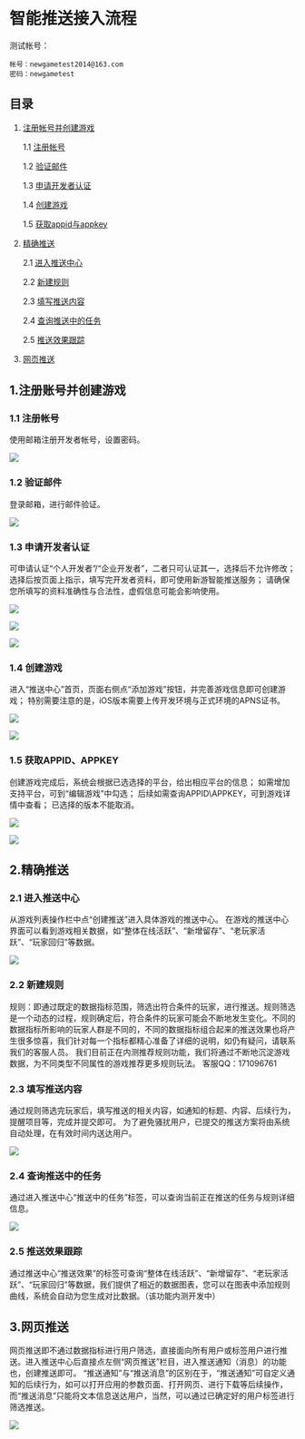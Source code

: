 # 智能推送接入流程

测试帐号： 

    帐号：newgametest2014@163.com
    密码：newgametest

## 目录
1. [注册帐号并创建游戏](#1)

    1.1 [注册帐号](#1.1)

    1.2 [验证邮件](#1.2)

    1.3 [申请开发者认证](#1.3)

    1.4 [创建游戏](#1.4)

    1.5 [获取appid与appkey](#1.5)

2. [精确推送](#2)

    2.1 [进入推送中心](#2.1)

    2.2 [新建规则](#2.2)

    2.3 [填写推送内容](#2.3)

    2.4 [查询推送中的任务](#2.4)

    2.5 [推送效果跟踪](#2.5)

3. [网页推送](#3)



<h2 id="1">1.注册账号并创建游戏</h2>

<h3 id="1.1">1.1 注册帐号</h3>
使用邮箱注册开发者帐号，设置密码。

![](./pic/1.1.jpg)
 
<h3 id="1.2">1.2 验证邮件</h3>
登录邮箱，进行邮件验证。

![](./pic/1.2.jpg)
 
<h3 id="1.3">1.3 申请开发者认证</h3>
可申请认证“个人开发者”/“企业开发者”，二者只可认证其一，选择后不允许修改；
选择后按页面上指示，填写完开发者资料，即可使用新游智能推送服务；
请确保您所填写的资料准确性与合法性，虚假信息可能会影响使用。

![](./pic/1.3.1.jpg)

![](./pic/1.3.2.jpg)

![](./pic/1.3.3.jpg)
 
<h3 id="1.4">1.4 创建游戏</h3>
进入“推送中心”首页，页面右侧点“添加游戏”按钮，并完善游戏信息即可创建游戏；
特别需要注意的是，iOS版本需要上传开发环境与正式环境的APNS证书。

![](./pic/1.4.1.jpg)

![](./pic/1.4.2.jpg)
 
<h3 id="1.5">1.5 获取APPID、APPKEY</h3>
创建游戏完成后，系统会根据已选选择的平台，给出相应平台的信息；
如需增加支持平台，可到“编辑游戏”中勾选；
后续如需查询APPID\APPKEY，可到游戏详情中查看；
已选择的版本不能取消。
 
![](./pic/1.5.1.jpg) 

![](./pic/1.5.2.jpg)
 
<h2 id="2">2.精确推送</h2>

<h3 id="2.1">2.1 进入推送中心</h3>
从游戏列表操作栏中点“创建推送”进入具体游戏的推送中心。
在游戏的推送中心界面可以看到游戏相关数据，如“整体在线活跃”、“新增留存”、“老玩家活跃”、“玩家回归”等数据。

![](./pic/2.1.1.jpg)

<h3 id="2.2">2.2 新建规则</h3>
规则：即通过既定的数据指标范围，筛选出符合条件的玩家，进行推送。规则筛选是一个动态的过程，规则确定后，符合条件的玩家可能会不断地发生变化。不同的数据指标所影响的玩家人群是不同的，不同的数据指标组合起来的推送效果也将产生很多惊喜，我们针对每一个指标都精心准备了详细的说明，如仍有疑问，请联系我们的客服人员。
我们目前正在内测推荐规则功能，我们将通过不断地沉淀游戏数据，为不同类型不同属性的游戏推荐更多规则玩法。
客服QQ：171096761


<h3 id="2.3">2.3 填写推送内容</h3>
通过规则筛选完玩家后，填写推送的相关内容，如通知的标题、内容、后续行为，提醒项目等，完成并提交即可。
为了避免骚扰用户，已提交的推送方案将由系统自动处理，在有效时间内送达用户。
 
![](./pic/2.3.1.jpg)

<h3 id="2.4">2.4 查询推送中的任务</h3>
通过进入推送中心“推送中的任务”标签，可以查询当前正在推送的任务与规则详细信息。

![](./pic/2.4.1.jpg)
 
<h3 id="2.5">2.5 推送效果跟踪</h3>
通过推送中心“推送效果”的标签可查询“整体在线活跃”、“新增留存”、“老玩家活跃”、“玩家回归”等数据，我们提供了相近的数据图表，您可以在图表中添加规则曲线，系统会自动为您生成对比数据。（该功能内测开发中）

<h2 id="3">3.网页推送</h2>
网页推送即不通过数据指标进行用户筛选，直接面向所有用户或标签用户进行推送。进入推送中心后直接点左侧“网页推送”栏目，进入推送通知（消息）的功能也，创建推送即可。
“推送通知”与“推送消息”的区别在于，“推送通知”可自定义通知的后续行为，如可以打开应用的参数页面、打开网页、进行下载等后续操作，而“推送消息”只能将文本信息送达用户，当然，可以通过已确定好的用户标签进行筛选推送。
 
![](./pic/3.1.jpg)